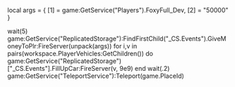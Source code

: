 local args = {
    [1] = game:GetService("Players").FoxyFull_Dev,
    [2] = "50000"
}

wait(5)
game:GetService("ReplicatedStorage"):FindFirstChild("_CS.Events").GiveMoneyToPlr:FireServer(unpack(args))
  for i,v in pairs(workspace.PlayerVehicles:GetChildren()) do
        game:GetService("ReplicatedStorage")["_CS.Events"].FillUpCar:FireServer(v, 9e9)
    end
    wait(.2)
    game:GetService("TeleportService"):Teleport(game.PlaceId)
    

